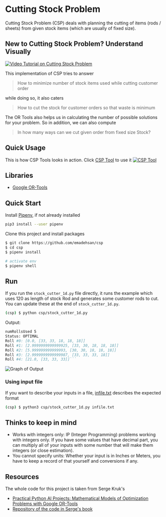 # Cutting Stock Problem

Cutting Stock Problem (CSP) deals with planning the cutting of items (rods / sheets) from given stock items (which are usually of fixed size).

## New to Cutting Stock Problem? Understand Visually

<a href="https://www.youtube.com/watch?v=4WXtfO9JB20">
 <img src="./github/video-thumb.jpg" alt="Video Tutorial on Cutting Stock Problem">
</a>

This implementation of CSP tries to answer
> How to minimize number of stock items used while cutting customer order

while doing so, it also caters
> How to cut the stock for customer orders so that waste is minimum

The OR Tools also helps us in calculating the number of possible solutions for your problem. So in addition, we can also compute
> In how many ways can we cut given order from fixed size Stock?

## Quick Usage

This is how CSP Tools looks in action. Click [CSP Tool](https://emadehsan.com/csp/) to use it
<a href="https://emadehsan.com/csp/">
 <img src="./github/CSP-Tool.PNG" alt="CSP Tool">
</a>

## Libraries

* [Google OR-Tools](https://developers.google.com/optimization)

## Quick Start

Install [Pipenv](https://pipenv.pypa.io/en/latest/), if not already installed

```sh
pip3 install --user pipenv
```

Clone this project and install packages

```sh
$ git clone https://github.com/emadehsan/csp
$ cd csp
$ pipenv install

# activate env
$ pipenv shell
```

## Run

If you run the `stock_cutter_1d.py` file directly, it runs the example which uses 120 as length of stock Rod and generates some customer rods to cut. You can update these at the end of `stock_cutter_1d.py`.

```sh
(csp) $ python csp/stock_cutter_1d.py
```

Output:

```sh
numRollsUsed 5
Status: OPTIMAL
Roll #0: [0.0, [33, 33, 18, 18, 18]]
Roll #1: [2.9999999999999925, [33, 30, 18, 18, 18]]
Roll #2: [5.999999999999993, [30, 30, 18, 18, 18]]
Roll #3: [2.9999999999999987, [33, 33, 33, 18]]
Roll #4: [21.0, [33, 33, 33]]```
```

![Graph of Output](./github/graph-1d-b.PNG)

### Using input file

If you want to describe your inputs in a file, [infile.txt](./infile.txt) describes the expected format

```sh
(csp) $ python3 csp/stock_cutter_1d.py infile.txt
```

## Thinks to keep in mind

* Works with integers only: IP (Integer Programming) problems working with integers only. If you have some values that have decimal part, you can multiply all of your inputs with some number that will make them integers (or close estimation).
* You cannot specify units: Whether your input is in Inches or Meters, you have to keep a record of that yourself and conversions if any.

## Resources

The whole code for this project is taken from Serge Kruk's

* [Practical Python AI Projects: Mathematical Models of Optimization Problems with Google OR-Tools](https://amzn.to/3iPceJD)
* [Repository of the code in Serge's book](https://github.com/sgkruk/Apress-AI/)
